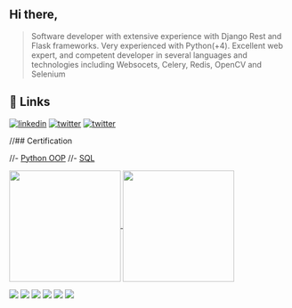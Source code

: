 ## Hi there,
> Software developer with extensive experience with Django Rest and Flask frameworks. Very experienced with Python(+4). Excellent web expert, and competent developer in several languages and technologies including
Websocets, Celery, Redis, OpenCV and Selenium

## 🔗 Links
[![linkedin](https://img.shields.io/badge/linkedin-0A66C2?style=for-the-badge&logo=linkedin&logoColor=white)](https://www.linkedin.com/in/sobir-bobojonov-9a636024b/)
[![twitter](https://img.shields.io/badge/telegram-1DA1F2?style=for-the-badge&logo=telegram&logoColor=white)](https://t.me/StepByStepUp)
[![twitter](https://img.shields.io/badge/instagram-1DA1F2?style=for-the-badge&logo=instagram&logoColor=white)](https://www.instagram.com/sobirjon_0576/)

//## Certification

//- [Python OOP](https://udemy-certificate.s3.amazonaws.com/pdf/UC-920d20cf-3c03-4e2d-81ac-2d5382ec9d50.pdf)
//- [SQL](https://udemy-certificate.s3.amazonaws.com/pdf/UC-23954e23-fb28-4481-992e-58f699f9f2dd.pdf)


<a href="https://github.com/anuraghazra/github-readme-stats">
  <img height=200 align="center" src="https://github-readme-stats.vercel.app/api?username=Shodmonov01" />
</a>
<a href="https://github.com/anuraghazra/convoychat">
  <img height=200 align="center" src="https://github-readme-stats.vercel.app/api/top-langs?username=Shodmonov01&layout=compact&langs_count=8&card_width=320" />
</a>


![](https://img.shields.io/github/stars/pandao/editor.md.svg) 
![](https://img.shields.io/github/forks/pandao/editor.md.svg) 
![](https://img.shields.io/github/tag/pandao/editor.md.svg) 
![](https://img.shields.io/github/release/pandao/editor.md.svg) 
![](https://img.shields.io/github/issues/pandao/editor.md.svg) 
![](https://img.shields.io/bower/v/editor.md.svg)
